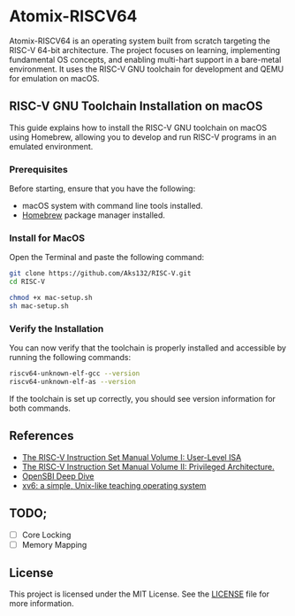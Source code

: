 # Atomix-RISCV64

Atomix-RISCV64 is an operating system built from scratch targeting the RISC-V 64-bit architecture. The project focuses on learning, implementing fundamental OS concepts, and enabling multi-hart support in a bare-metal environment. It uses the RISC-V GNU toolchain for development and QEMU for emulation on macOS.

## RISC-V GNU Toolchain Installation on macOS

This guide explains how to install the RISC-V GNU toolchain on macOS using Homebrew, allowing you to develop and run RISC-V programs in an emulated environment.

### Prerequisites

Before starting, ensure that you have the following:

- macOS system with command line tools installed.
- [Homebrew](https://brew.sh) package manager installed.

### Install for MacOS
Open the Terminal and paste the following command:

```bash
git clone https://github.com/Aks132/RISC-V.git
cd RISC-V
```
```bash
chmod +x mac-setup.sh
sh mac-setup.sh
```


### Verify the Installation

You can now verify that the toolchain is properly installed and accessible by running the following commands:

```bash
riscv64-unknown-elf-gcc --version
riscv64-unknown-elf-as --version
```

If the toolchain is set up correctly, you should see version information for both commands.

## References
- [The RISC-V Instruction Set Manual Volume I: User-Level ISA ](https://riscv.org/wp-content/uploads/2017/05/riscv-spec-v2.2.pdf)
- [The RISC-V Instruction Set Manual Volume II: Privileged Architecture. ](https://riscv.org/wp-content/uploads/2017/05/riscv-privileged-v1.10.pdf)
- [OpenSBI Deep Dive](https://riscv.org/wp-content/uploads/2019/06/13.30-RISCV_OpenSBI_Deep_Dive_v5.pdf)
- [xv6: a simple, Unix-like teaching operating system](https://pdos.csail.mit.edu/6.828/2022/xv6/book-riscv-rev3.pdf)


## TODO;
- [ ] Core Locking
- [ ] Memory Mapping

## License
This project is licensed under the MIT License. See the [LICENSE](LICENSE) file for more information.